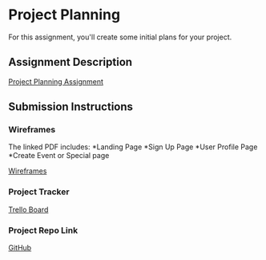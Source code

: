 # Project Planning
For this assignment, you'll create some initial plans for your project.

## Assignment Description
[Project Planning Assignment](https://education.launchcode.org/liftoff/modules/assignments/project-planning)

## Submission Instructions

### Wireframes

The linked PDF includes:
*Landing Page
*Sign Up Page
*User Profile Page
*Create Event or Special page

[Wireframes](./Wireframes.pdf)



### Project Tracker

[Trello Board](https://trello.com/b/DBDFp0e1/liftoff-project)

### Project Repo Link

[GitHub](https://github.com/jbx27/MeetUpMenu)
